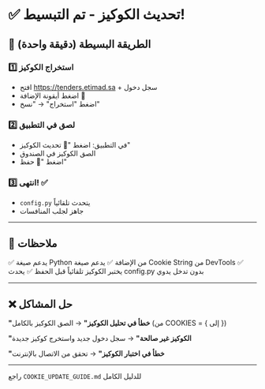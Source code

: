 # ✅ تحديث الكوكيز - تم التبسيط!

## 🚀 الطريقة البسيطة (دقيقة واحدة)

### 1️⃣ استخراج الكوكيز
- افتح https://tenders.etimad.sa + سجل دخول
- اضغط أيقونة الإضافة 🍪
- اضغط "استخراج" → "نسخ"

### 2️⃣ لصق في التطبيق
- في التطبيق: اضغط "🍪 تحديث الكوكيز"
- الصق الكوكيز في الصندوق
- اضغط "💾 حفظ"

### 3️⃣ انتهى! ✅
- `config.py` يتحدث تلقائياً
- جاهز لجلب المنافسات

---

## 📝 ملاحظات

✅ يدعم صيغة Python من الإضافة
✅ يدعم صيغة Cookie String من DevTools
✅ يختبر الكوكيز تلقائياً قبل الحفظ
✅ يحدث config.py بدون تدخل يدوي

---

## ❌ حل المشاكل

**"خطأ في تحليل الكوكيز"**
→ الصق الكوكيز بالكامل (من COOKIES = { إلى })

**"الكوكيز غير صالحة"**
→ سجل دخول جديد واستخرج كوكيز جديدة

**"خطأ في اختبار الكوكيز"**
→ تحقق من الاتصال بالإنترنت

---

راجع `COOKIE_UPDATE_GUIDE.md` للدليل الكامل
